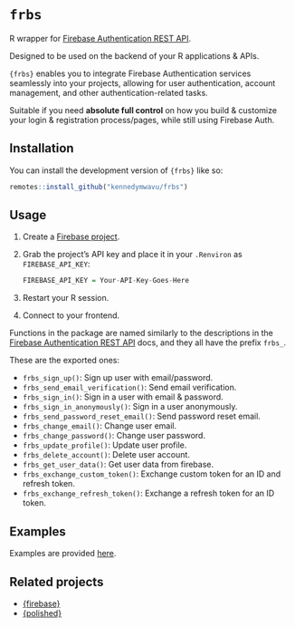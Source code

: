 
<!-- README.md is generated from README.Rmd. Please edit that file -->

# `frbs`

<!-- badges: start -->
<!-- badges: end -->

R wrapper for [Firebase Authentication REST
API](https://firebase.google.com/docs/reference/rest/auth).

Designed to be used on the backend of your R applications & APIs.

`{frbs}` enables you to integrate Firebase Authentication services
seamlessly into your projects, allowing for user authentication, account
management, and other authentication-related tasks.

Suitable if you need **absolute full control** on how you build &
customize your login & registration process/pages, while still using
Firebase Auth.

## Installation

You can install the development version of `{frbs}` like so:

``` r
remotes::install_github("kennedymwavu/frbs")
```

## Usage

1.  Create a [Firebase project](https://console.firebase.google.com/).

2.  Grab the project’s API key and place it in your `.Renviron` as
    `FIREBASE_API_KEY`:

    ``` r
    FIREBASE_API_KEY = Your-API-Key-Goes-Here
    ```

3.  Restart your R session.

4.  Connect to your frontend.

Functions in the package are named similarly to the descriptions in the
[Firebase Authentication REST
API](https://firebase.google.com/docs/reference/rest/auth) docs, and
they all have the prefix `frbs_`.

These are the exported ones:

- `frbs_sign_up()`: Sign up user with email/password.
- `frbs_send_email_verification()`: Send email verification.
- `frbs_sign_in()`: Sign in a user with email & password.
- `frbs_sign_in_anonymously()`: Sign in a user anonymously.
- `frbs_send_password_reset_email()`: Send password reset email.
- `frbs_change_email()`: Change user email.
- `frbs_change_password()`: Change user password.
- `frbs_update_profile()`: Update user profile.
- `frbs_delete_account()`: Delete user account.
- `frbs_get_user_data()`: Get user data from firebase.
- `frbs_exchange_custom_token()`: Exchange custom token for an ID and
  refresh token.
- `frbs_exchange_refresh_token()`: Exchange a refresh token for an ID
  token.

## Examples

Examples are provided
[here](https://github.com/kennedymwavu/frbs-examples).

## Related projects

- [{firebase}](https://github.com/JohnCoene/firebase)
- [{polished}](https://github.com/Tychobra/polished)
